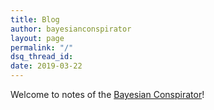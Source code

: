 ```yaml
---
title: Blog
author: bayesianconspirator
layout: page
permalink: "/"
dsq_thread_id:
date: 2019-03-22
---
```


Welcome to notes of the [Bayesian Conspirator]({{site.baseurl}}/about)! 
<!-- 
## Index

#### [Help Me!]({{site.baseurl}}/blog/help_me/)
Call for help on issues I am struggling unsuccesfully with currently. 

#### [Fundamentally Out to Get You]({{site.baseurl}}/blog/crypto/index.md) 

[Migrating to private email clients]({{site.baseurl}}/blog/crypto/)

[A minimalist computer for 150$]()

-->
